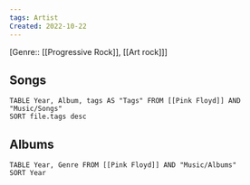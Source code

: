 ```yaml
---
tags: Artist
Created: 2022-10-22
---
```

[Genre:: [[Progressive Rock]], [[Art rock]]]

Songs
---
```dataview
TABLE Year, Album, tags AS "Tags" FROM [[Pink Floyd]] AND "Music/Songs"
SORT file.tags desc
```
Albums
---
```dataview
TABLE Year, Genre FROM [[Pink Floyd]] AND "Music/Albums"
SORT Year
```